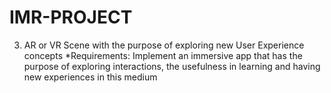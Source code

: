 # IMR-PROJECT

3) AR or VR Scene with the purpose of exploring new User Experience concepts
      *Requirements: Implement an immersive app that has the purpose of exploring interactions, the usefulness in learning and having new experiences  in this medium
